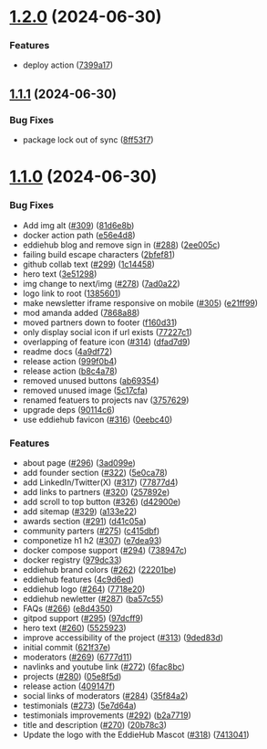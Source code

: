 # [1.2.0](https://github.com/EddieHubCommunity/EddieHubCommunity.github.io/compare/v1.1.1...v1.2.0) (2024-06-30)


### Features

* deploy action ([7399a17](https://github.com/EddieHubCommunity/EddieHubCommunity.github.io/commit/7399a17269da196084b55b88f01d8e02806c8782))



## [1.1.1](https://github.com/EddieHubCommunity/EddieHubCommunity.github.io/compare/v1.1.0...v1.1.1) (2024-06-30)


### Bug Fixes

* package lock out of sync ([8ff53f7](https://github.com/EddieHubCommunity/EddieHubCommunity.github.io/commit/8ff53f7a3df09ab10f715e5316864de16bfea87b))



# [1.1.0](https://github.com/EddieHubCommunity/EddieHubCommunity.github.io/compare/621f37ed08e3ed2ed707941c06af9453be5d8a4e...v1.1.0) (2024-06-30)


### Bug Fixes

* Add img alt ([#309](https://github.com/EddieHubCommunity/EddieHubCommunity.github.io/issues/309)) ([81d6e8b](https://github.com/EddieHubCommunity/EddieHubCommunity.github.io/commit/81d6e8bd5ad4ddae1c950f9ea1cfd50841e917ad))
* docker action path ([e56e4d8](https://github.com/EddieHubCommunity/EddieHubCommunity.github.io/commit/e56e4d8c7362eb321f8a8557384f6d09339cd8a5))
* eddiehub blog and remove sign in ([#288](https://github.com/EddieHubCommunity/EddieHubCommunity.github.io/issues/288)) ([2ee005c](https://github.com/EddieHubCommunity/EddieHubCommunity.github.io/commit/2ee005c06390ca94c070a9d5cff3dacb9122b41b))
* failing build escape characters ([2bfef81](https://github.com/EddieHubCommunity/EddieHubCommunity.github.io/commit/2bfef81dd4de80217b277bad9d3cac4aef251cfc))
* github collab text ([#299](https://github.com/EddieHubCommunity/EddieHubCommunity.github.io/issues/299)) ([1c14458](https://github.com/EddieHubCommunity/EddieHubCommunity.github.io/commit/1c1445843aa47d8392077f0c60ed020d91080de1))
* hero text ([3e51298](https://github.com/EddieHubCommunity/EddieHubCommunity.github.io/commit/3e512989236a8ead1d6872ef15e6ad6d8a82caa8))
* img change to next/img ([#278](https://github.com/EddieHubCommunity/EddieHubCommunity.github.io/issues/278)) ([7ad0a22](https://github.com/EddieHubCommunity/EddieHubCommunity.github.io/commit/7ad0a22329cfced828935a2f7efcfbd2a7e13543))
* logo link to root ([1385601](https://github.com/EddieHubCommunity/EddieHubCommunity.github.io/commit/138560172fec4429a4764f4f5d43c5380664918d))
* make newsletter iframe responsive on mobile ([#305](https://github.com/EddieHubCommunity/EddieHubCommunity.github.io/issues/305)) ([e21ff99](https://github.com/EddieHubCommunity/EddieHubCommunity.github.io/commit/e21ff99e6d1ac73a27eefe3ef0c50e1ce72efecc))
* mod amanda added ([7868a88](https://github.com/EddieHubCommunity/EddieHubCommunity.github.io/commit/7868a889dba3ecf7fc2d7b50e9974f1e4b36df9b))
* moved partners down to footer ([f160d31](https://github.com/EddieHubCommunity/EddieHubCommunity.github.io/commit/f160d31ef6b1343e7c7b324ac919e873ab847c1e))
* only display social icon if url exists ([77227c1](https://github.com/EddieHubCommunity/EddieHubCommunity.github.io/commit/77227c1287d13c64b2a547ca29afde4b307c24ae))
* overlapping of feature icon ([#314](https://github.com/EddieHubCommunity/EddieHubCommunity.github.io/issues/314)) ([dfad7d9](https://github.com/EddieHubCommunity/EddieHubCommunity.github.io/commit/dfad7d93b6de00c84155b8fe4e989addfdaf4324))
* readme docs ([4a9df72](https://github.com/EddieHubCommunity/EddieHubCommunity.github.io/commit/4a9df7282de4c64fd1dd5b2021125e804e1d84cc))
* release action ([999f0b4](https://github.com/EddieHubCommunity/EddieHubCommunity.github.io/commit/999f0b43f845ab20b482f5e49db44058deb81800))
* release action ([b8c4a78](https://github.com/EddieHubCommunity/EddieHubCommunity.github.io/commit/b8c4a7867095ea1b5e4ad0041cc6457aa9a57c8f))
* removed unused buttons ([ab69354](https://github.com/EddieHubCommunity/EddieHubCommunity.github.io/commit/ab69354c3d11147f5b6677918433b700b3f4ca8a))
* removed unused image ([5c17cfa](https://github.com/EddieHubCommunity/EddieHubCommunity.github.io/commit/5c17cfa2b3177b43cd85c479987815f33890062b))
* renamed featuers to projects nav ([3757629](https://github.com/EddieHubCommunity/EddieHubCommunity.github.io/commit/37576292eabbb92c6f21eb4e19a84ee3e648cb14))
* upgrade deps ([90114c6](https://github.com/EddieHubCommunity/EddieHubCommunity.github.io/commit/90114c6d9c7a41040005fbee1d562dcc07939066))
* use eddiehub favicon ([#316](https://github.com/EddieHubCommunity/EddieHubCommunity.github.io/issues/316)) ([0eebc40](https://github.com/EddieHubCommunity/EddieHubCommunity.github.io/commit/0eebc404eab6f2d529db18f6fa827bebfd342483))


### Features

* about page ([#296](https://github.com/EddieHubCommunity/EddieHubCommunity.github.io/issues/296)) ([3ad099e](https://github.com/EddieHubCommunity/EddieHubCommunity.github.io/commit/3ad099e077daa8885aa98c3e3b2e38c637e794f6))
* add founder section ([#322](https://github.com/EddieHubCommunity/EddieHubCommunity.github.io/issues/322)) ([5e0ca78](https://github.com/EddieHubCommunity/EddieHubCommunity.github.io/commit/5e0ca78287a42de6b9ca1352d825baf53ab78011))
* add LinkedIn/Twitter(X) ([#317](https://github.com/EddieHubCommunity/EddieHubCommunity.github.io/issues/317)) ([77877d4](https://github.com/EddieHubCommunity/EddieHubCommunity.github.io/commit/77877d4396f81d9d8cdd4a86feeffbe5af3b0971))
* add links to partners  ([#320](https://github.com/EddieHubCommunity/EddieHubCommunity.github.io/issues/320)) ([257892e](https://github.com/EddieHubCommunity/EddieHubCommunity.github.io/commit/257892eb85c227f15d0fc18f7ba77666ad0bfe17))
* add scroll to top button ([#326](https://github.com/EddieHubCommunity/EddieHubCommunity.github.io/issues/326)) ([d42900e](https://github.com/EddieHubCommunity/EddieHubCommunity.github.io/commit/d42900eb891467cb9ab57c8e0a0600498355796e))
* add sitemap ([#329](https://github.com/EddieHubCommunity/EddieHubCommunity.github.io/issues/329)) ([a133e22](https://github.com/EddieHubCommunity/EddieHubCommunity.github.io/commit/a133e22358e336dc4699621b69616cf0295b8a70))
* awards section ([#291](https://github.com/EddieHubCommunity/EddieHubCommunity.github.io/issues/291)) ([d41c05a](https://github.com/EddieHubCommunity/EddieHubCommunity.github.io/commit/d41c05ac295bf2455a7c2803fc676f1881fe1b60))
* community parters ([#275](https://github.com/EddieHubCommunity/EddieHubCommunity.github.io/issues/275)) ([c415dbf](https://github.com/EddieHubCommunity/EddieHubCommunity.github.io/commit/c415dbf1a5cd784603cf96f47fde9bee601831d7))
* componetize h1 h2 ([#307](https://github.com/EddieHubCommunity/EddieHubCommunity.github.io/issues/307)) ([e7dea93](https://github.com/EddieHubCommunity/EddieHubCommunity.github.io/commit/e7dea9398fb30d863819ad2b4d44470bf5d3d1ee))
* docker compose support ([#294](https://github.com/EddieHubCommunity/EddieHubCommunity.github.io/issues/294)) ([738947c](https://github.com/EddieHubCommunity/EddieHubCommunity.github.io/commit/738947c5b29cfc976d672628be1745df1d382c63))
* docker registry ([979dc33](https://github.com/EddieHubCommunity/EddieHubCommunity.github.io/commit/979dc331dbb4c7bae80341ab4d3b029460d8b138))
* eddiehub brand colors ([#262](https://github.com/EddieHubCommunity/EddieHubCommunity.github.io/issues/262)) ([22201be](https://github.com/EddieHubCommunity/EddieHubCommunity.github.io/commit/22201be1a4b489b44803c780635548b7ebdfa625))
* eddiehub features ([4c9d6ed](https://github.com/EddieHubCommunity/EddieHubCommunity.github.io/commit/4c9d6ed77365d259d258aceb9ffb42af0af6c35a))
* eddiehub logo ([#264](https://github.com/EddieHubCommunity/EddieHubCommunity.github.io/issues/264)) ([7718e20](https://github.com/EddieHubCommunity/EddieHubCommunity.github.io/commit/7718e20b18dc8cd4c473c9366789266e6ac8afea))
* eddiehub newletter ([#287](https://github.com/EddieHubCommunity/EddieHubCommunity.github.io/issues/287)) ([ba57c55](https://github.com/EddieHubCommunity/EddieHubCommunity.github.io/commit/ba57c559ba826c8d7c389302fbcbc0f210b984ed))
* FAQs ([#266](https://github.com/EddieHubCommunity/EddieHubCommunity.github.io/issues/266)) ([e8d4350](https://github.com/EddieHubCommunity/EddieHubCommunity.github.io/commit/e8d4350eae7173f7caf3062c5ab6b49867f756d1))
* gitpod support ([#295](https://github.com/EddieHubCommunity/EddieHubCommunity.github.io/issues/295)) ([97dcff9](https://github.com/EddieHubCommunity/EddieHubCommunity.github.io/commit/97dcff9cb1e91f0f788eff8021de30e1396244cb))
* hero text ([#260](https://github.com/EddieHubCommunity/EddieHubCommunity.github.io/issues/260)) ([5525923](https://github.com/EddieHubCommunity/EddieHubCommunity.github.io/commit/5525923f906330b38fde4fb500f49ac58af95ddf))
* improve accessibility of the project ([#313](https://github.com/EddieHubCommunity/EddieHubCommunity.github.io/issues/313)) ([9ded83d](https://github.com/EddieHubCommunity/EddieHubCommunity.github.io/commit/9ded83d2fc9940c74b11857d7704d470c982f6df))
* initial commit ([621f37e](https://github.com/EddieHubCommunity/EddieHubCommunity.github.io/commit/621f37ed08e3ed2ed707941c06af9453be5d8a4e))
* moderators ([#269](https://github.com/EddieHubCommunity/EddieHubCommunity.github.io/issues/269)) ([6777d11](https://github.com/EddieHubCommunity/EddieHubCommunity.github.io/commit/6777d11a672b3154c1d76e146747b68949bdfb97))
* navlinks and youtube link ([#272](https://github.com/EddieHubCommunity/EddieHubCommunity.github.io/issues/272)) ([6fac8bc](https://github.com/EddieHubCommunity/EddieHubCommunity.github.io/commit/6fac8bceb7b1803ff6d2913e9a752125c60cfcc5))
* projects ([#280](https://github.com/EddieHubCommunity/EddieHubCommunity.github.io/issues/280)) ([05e8f5d](https://github.com/EddieHubCommunity/EddieHubCommunity.github.io/commit/05e8f5d6e258502b48f43682c65768d1b0fcffea))
* release action ([409147f](https://github.com/EddieHubCommunity/EddieHubCommunity.github.io/commit/409147fab7f8676676fc6694ad3f669db2b06373))
* social links of moderators ([#284](https://github.com/EddieHubCommunity/EddieHubCommunity.github.io/issues/284)) ([35f84a2](https://github.com/EddieHubCommunity/EddieHubCommunity.github.io/commit/35f84a285cfbfe782ae5de1f32d3053fd8b3590a))
* testimonials ([#273](https://github.com/EddieHubCommunity/EddieHubCommunity.github.io/issues/273)) ([5e7d64a](https://github.com/EddieHubCommunity/EddieHubCommunity.github.io/commit/5e7d64ada1145269d8f78faeea848d185d158415))
* testimonials improvements ([#292](https://github.com/EddieHubCommunity/EddieHubCommunity.github.io/issues/292)) ([b2a7719](https://github.com/EddieHubCommunity/EddieHubCommunity.github.io/commit/b2a771904a865a892237b59616858540395dceb7))
* title and description ([#270](https://github.com/EddieHubCommunity/EddieHubCommunity.github.io/issues/270)) ([20b78c3](https://github.com/EddieHubCommunity/EddieHubCommunity.github.io/commit/20b78c3da9139b599511657f936ead87e56a8f75))
* Update the logo with the EddieHub Mascot ([#318](https://github.com/EddieHubCommunity/EddieHubCommunity.github.io/issues/318)) ([7413041](https://github.com/EddieHubCommunity/EddieHubCommunity.github.io/commit/7413041b735113753016817192432aedfb26313e))



